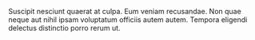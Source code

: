 Suscipit nesciunt quaerat at culpa. Eum veniam recusandae. Non quae neque aut nihil ipsam voluptatum officiis autem autem. Tempora eligendi delectus distinctio porro rerum ut.